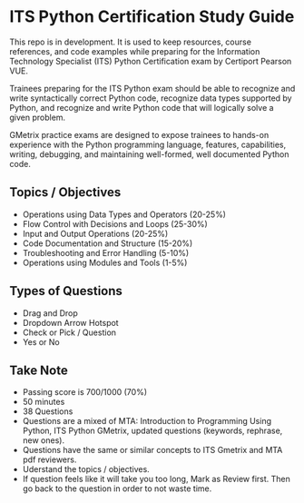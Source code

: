 # ITS Python Certification Study Guide

This repo is in development. It is used to keep resources, course references, 
and code examples while preparing for the Information Technology Specialist (ITS)
Python Certification exam by
Certiport Pearson VUE.

Trainees preparing for the ITS Python exam should be able to recognize and write 
syntactically correct Python code, recognize data types supported by Python, and recognize and write Python code that will logically solve a given problem.

GMetrix practice exams are designed to expose trainees to hands-on experience 
with the Python programming language, features, capabilities, writing, debugging, and maintaining well-formed, well documented Python code.

## Topics / Objectives
- Operations using Data Types and Operators (20-25%)
- Flow Control with Decisions and Loops (25-30%)
- Input and Output Operations (20-25%)
- Code Documentation and Structure (15-20%)
- Troubleshooting and Error Handling (5-10%)
- Operations using Modules and Tools (1-5%)

## Types of Questions
- Drag and Drop
- Dropdown Arrow Hotspot
- Check or Pick / Question
- Yes or No

## Take Note
- Passing score is 700/1000 (70%)
- 50 minutes
- 38 Questions
- Questions are a mixed of MTA: Introduction to Programming Using Python, ITS Python GMetrix, updated questions (keywords, rephrase, new ones).
- Questions have the same or similar concepts to ITS Gmetrix and MTA pdf reviewers.
- Uderstand the topics / objectives.
- If question feels like it will take you too long, Mark as Review first. Then go back to the question in order to not waste time.
